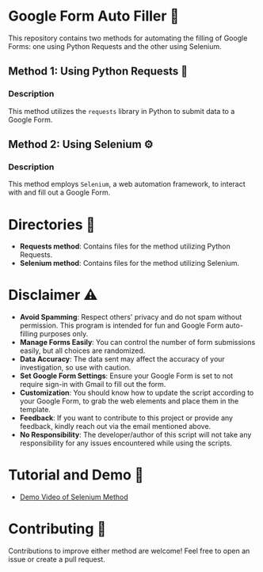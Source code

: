 # Google Form Auto Filler 📝

This repository contains two methods for automating the filling of Google Forms: one using Python Requests and the other using Selenium.

## Method 1: Using Python Requests 🐍

### Description
This method utilizes the `requests` library in Python to submit data to a Google Form.


## Method 2: Using Selenium ⚙️

### Description
This method employs `Selenium`, a web automation framework, to interact with and fill out a Google Form.

# Directories 📁

- **Requests method**: Contains files for the method utilizing Python Requests.
- **Selenium method**: Contains files for the method utilizing Selenium.

# Disclaimer ⚠️

- **Avoid Spamming**: Respect others' privacy and do not spam without permission. This program is intended for fun and Google Form auto-filling purposes only.
- **Manage Forms Easily**: You can control the number of form submissions easily, but all choices are randomized.
- **Data Accuracy**: The data sent may affect the accuracy of your investigation, so use with caution.
- **Set Google Form Settings**: Ensure your Google Form is set to not require sign-in with Gmail to fill out the form.
- **Customization**: You should know how to update the script according to your Google Form, to grab the web elements and place them in the template.
- **Feedback**: If you want to contribute to this project or provide any feedback, kindly reach out via the email mentioned above.
- **No Responsibility**: The developer/author of this script will not take any responsibility for any issues encountered while using the scripts.

# Tutorial and Demo 🎥

- [Demo Video of Selenium Method](https://www.youtube.com/watch?v=Hkuh5pFczi4)


# Contributing 🤝

Contributions to improve either method are welcome! Feel free to open an issue or create a pull request.
